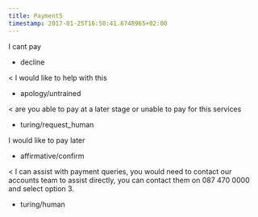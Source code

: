 ```yaml
---
title: Payment5
timestamp: 2017-01-25T16:50:41.6748965+02:00
---
```


I cant pay
* decline

< I would like to help with this
* apology/untrained

< are you able to pay at a later stage or unable to pay for this services
* turing/request_human

I would like to pay later
* affirmative/confirm

< I can assist with payment queries, you would need to contact our accounts team to assist directly, you can contact them on 087 470 0000 and select option 3.
* turing/human
